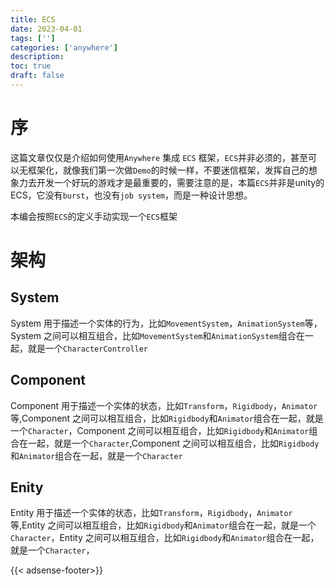 ```yaml
---
title: ECS
date: 2023-04-01
tags: ['']
categories: ['anywhere']
description: 
toc: true
draft: false
---
```




# 序

这篇文章仅仅是介绍如何使用`Anywhere` 集成 `ECS` 框架，`ECS`并非必须的，甚至可以无框架化，就像我们第一次做`Demo`的时候一样，不要迷信框架，发挥自己的想象力去开发一个好玩的游戏才是最重要的，需要注意的是，本篇`ECS`并非是unity的ECS，它没有`burst`，也没有`job system`，而是一种设计思想。

本编会按照`ECS`的定义手动实现一个`ECS`框架



# 架构

## System

System 用于描述一个实体的行为，比如`MovementSystem`，`AnimationSystem`等，System 之间可以相互组合，比如`MovementSystem`和`AnimationSystem`组合在一起，就是一个`CharacterController`

## Component

Component 用于描述一个实体的状态，比如`Transform`，`Rigidbody`，`Animator`等,Component 之间可以相互组合，比如`Rigidbody`和`Animator`组合在一起，就是一个`Character`，Component 之间可以相互组合，比如`Rigidbody`和`Animator`组合在一起，就是一个`Character`,Component 之间可以相互组合，比如`Rigidbody`和`Animator`组合在一起，就是一个`Character`


## Enity

Entity 用于描述一个实体的状态，比如`Transform`，`Rigidbody`，`Animator`等,Entity 之间可以相互组合，比如`Rigidbody`和`Animator`组合在一起，就是一个`Character`，Entity 之间可以相互组合，比如`Rigidbody`和`Animator`组合在一起，就是一个`Character`，



{{< adsense-footer>}}
